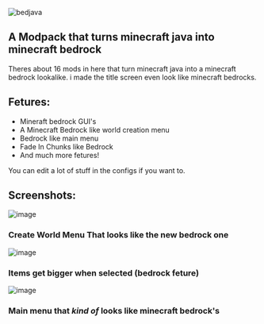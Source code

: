 ![bedjava](https://cdn.modrinth.com/data/cached_images/19776948c984f562c83fcddd40ac2b12ee4a4b4a.png)

## A Modpack that turns minecraft java into minecraft bedrock

Theres about 16 mods in here that turn minecraft java into a minecraft bedrock lookalike. i made the title screen even look like minecraft bedrocks.

## Fetures:
- Mineraft bedrock GUI's
- A Minecraft Bedrock like world creation menu
- Bedrock like main menu
- Fade In Chunks like Bedrock
- And much more fetures!

You can edit a lot of stuff in the configs if you want to.

## Screenshots:

![image](https://github.com/arc360alt/BedJava/assets/155182753/5a346d32-f327-4b14-81d6-56c7272bbd4f)
### Create World Menu That looks like the new bedrock one
![image](https://github.com/arc360alt/BedJava/assets/155182753/0c2f7636-6802-41ee-bb41-e7c920dc02c8)
### Items get bigger when selected (bedrock feture)
![image](https://github.com/arc360alt/BedJava/assets/155182753/4e4c9a6e-dd01-4f24-b67a-bcddf77929f6)
### Main menu that *kind of* looks like minecraft bedrock's
